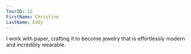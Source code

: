 ```yaml
---
TourID: 12
FirstName: Christine
LastName: Eddy
---
```

I work with paper, crafting it to become jewelry that is effortlessly modern and incredibly wearable.
